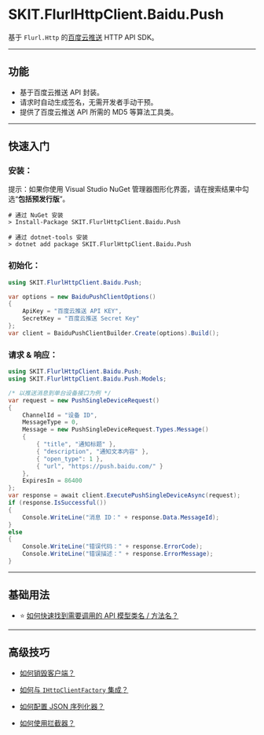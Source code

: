 ﻿# SKIT.FlurlHttpClient.Baidu.Push

基于 `Flurl.Http` 的[百度云推送](https://push.baidu.com/) HTTP API SDK。

---

## 功能

-   基于百度云推送 API 封装。
-   请求时自动生成签名，无需开发者手动干预。
-   提供了百度云推送 API 所需的 MD5 等算法工具类。

---

## 快速入门

### 安装：

提示：如果你使用 Visual Studio NuGet 管理器图形化界面，请在搜索结果中勾选“**包括预发行版**”。

```shell
# 通过 NuGet 安装
> Install-Package SKIT.FlurlHttpClient.Baidu.Push

# 通过 dotnet-tools 安装
> dotnet add package SKIT.FlurlHttpClient.Baidu.Push
```

### 初始化：

```csharp
using SKIT.FlurlHttpClient.Baidu.Push;

var options = new BaiduPushClientOptions()
{
    ApiKey = "百度云推送 API KEY",
    SecretKey = "百度云推送 Secret Key"
};
var client = BaiduPushClientBuilder.Create(options).Build();
```

### 请求 & 响应：

```csharp
using SKIT.FlurlHttpClient.Baidu.Push;
using SKIT.FlurlHttpClient.Baidu.Push.Models;

/* 以推送消息到单台设备接口为例 */
var request = new PushSingleDeviceRequest()
{
    ChannelId = "设备 ID",
    MessageType = 0,
    Message = new PushSingleDeviceRequest.Types.Message()
    {
        { "title", "通知标题" },
        { "description", "通知文本内容" },
        { "open_type": 1 },
        { "url", "https://push.baidu.com/" }
    },
    ExpiresIn = 86400
};
var response = await client.ExecutePushSingleDeviceAsync(request);
if (response.IsSuccessful())
{
    Console.WriteLine("消息 ID：" + response.Data.MessageId);
}
else
{
    Console.WriteLine("错误代码：" + response.ErrorCode);
    Console.WriteLine("错误描述：" + response.ErrorMessage);
}
```

---

## 基础用法

-   ⭐ [如何快速找到需要调用的 API 模型类名 / 方法名？](./Basic_ModelDefinition.md)

---

## 高级技巧

-   [如何销毁客户端？](./Advanced_Dispose.md)

-   [如何与 `IHttpClientFactory` 集成？](./Advanced_IHttpClientFactory.md)

-   [如何配置 JSON 序列化器？](./Advanced_JsonSerializer.md)

-   [如何使用拦截器？](./Advanced_Interceptor.md)
